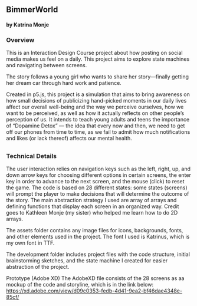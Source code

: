 ## BimmerWorld
#### by Katrina Monje


### Overview
This is an Interaction Design Course project about how posting on social media makes us feel on a daily. This project aims to explore state machines and navigating between screens.

The story follows a young girl who wants to share her story—finally getting her dream car through hard work and patience.

Created in p5.js, this project is a simulation that aims to bring awareness on how small decisions of publicizing hand-picked moments in our daily lives affect our overall well-being and the way we perceive ourselves, how we want to be perceived, as well as how it actually reflects on other people’s perception of us. It intends to teach young adults and teens the importance of “Dopamine Detox” — the idea that every now and then, we need to get off our phones from time to time, as we fail to admit how much notifications and likes (or lack thereof) affects our mental health. 
##

### Technical Details
The user interaction relies on navigation keys such as the left, right, up, and down arrow keys for choosing different options in certain screens, the enter key in order to advance to the next screen, and the mouse (click) to reset the game. The code is based on 28 different states: some states (screens) will prompt the player to make decisions that will determine the outcome of the story. The main abstraction strategy I used are array of arrays and defining functions that display each screen in an organized way. Credit goes to Kathleen Monje (my sister) who helped me learn how to do 2D arrays. 

The assets folder contains any image files for icons, backgrounds, fonts, and other elements used in the project. The font I used is Katrinus, which is my own font in TTF.

The development folder includes project files with the code structure, initial brainstorming sketches, and the state machine I created for easier abstraction of the project.  

Prototype (Adobe XD)
The AdobeXD file consists of the 28 screens as aa mockup of the code and storyline, which is in the link below:
https://xd.adobe.com/view/d09c0353-fedb-4d41-9ea2-bf46dae4348e-85cf/
